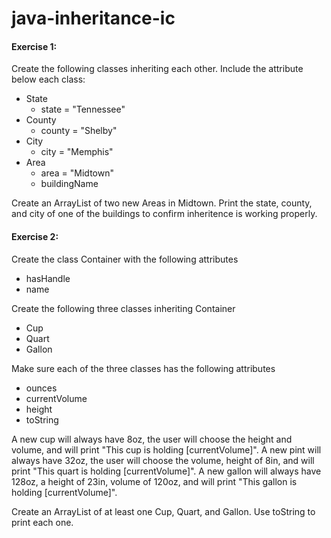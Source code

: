 # java-inheritance-ic

#### Exercise 1: 
Create the following classes inheriting each other. Include the attribute below each class:
- State
  - state = "Tennessee"
- County
  - county = "Shelby"
- City
  - city = "Memphis"
- Area
  - area = "Midtown"
  - buildingName

Create an ArrayList of two new Areas in Midtown. Print the state, county, and city of one of the buildings to confirm inheritence is working properly.


#### Exercise 2:
Create the class Container with the following attributes
- hasHandle
- name

Create the following three classes inheriting Container
- Cup
- Quart
- Gallon

Make sure each of the three classes has the following attributes
- ounces
- currentVolume
- height
- toString

A new cup will always have 8oz, the user will choose the height and volume, and will print "This cup is holding [currentVolume]". A new pint will always have 32oz, the user will choose the volume, height of 8in, and will print "This quart is holding [currentVolume]". A new gallon will always have 128oz, a height of 23in, volume of 120oz, and will print "This gallon is holding [currentVolume]".

Create an ArrayList of at least one Cup, Quart, and Gallon. Use toString to print each one.
